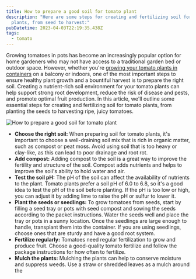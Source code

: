 ```yaml
---
title: How to prepare a good soil for tomato plant
description: "Here are some steps for creating and fertilizing soil for tomato
  plants, from seed to harvest:"
pubDatetime: 2023-04-03T22:19:35.438Z
tags:
  - tomato
---
```

Growing tomatoes in pots has become an increasingly popular option for home gardeners who may not have access to a traditional garden bed or outdoor space. However, whether you're [growing your tomato plants in containers](https://urbangardener.wiki/posts/growing-tomatoes-in-pots-from-seed-to-harvest/) on a balcony or indoors, one of the most important steps to ensure healthy plant growth and a bountiful harvest is to prepare the right soil. Creating a nutrient-rich soil environment for your tomato plants can help support strong root development, reduce the risk of disease and pests, and promote optimal fruit production. In this article, we'll outline some essential steps for creating and fertilizing soil for tomato plants, from planting the seeds to harvesting ripe, juicy tomatoes.

![How to prepare a good soil for tomato plant](/images/uploads/tomato-in-pot-balcony.jpg "How to prepare a good soil for tomato plant")

* **Choose the right soil:** When preparing soil for tomato plants, it's important to choose a well-draining soil mix that is rich in organic matter, such as compost or peat moss. Avoid using soil that is too heavy or clay-like, as this can lead to poor drainage and root rot.
* **Add compost:** Adding compost to the soil is a great way to improve the fertility and structure of the soil. Compost adds nutrients and helps to improve the soil's ability to hold water and air.
* **Test the soil pH:** The pH of the soil can affect the availability of nutrients to the plant. Tomato plants prefer a soil pH of 6.0 to 6.8, so it's a good idea to test the pH of the soil before planting. If the pH is too low or high, you can adjust it by adding lime to raise the pH or sulfur to lower it.
* **Plant the seeds or seedlings:** To grow tomatoes from seeds, start by filling a seed tray or pots with seed compost and sowing the seeds according to the packet instructions. Water the seeds well and place the tray or pots in a sunny location. Once the seedlings are large enough to handle, transplant them into the container. If you are using seedlings, choose ones that are sturdy and have a good root system.
* **Fertilize regularly:** Tomatoes need regular fertilization to grow and produce fruit. Choose a good-quality tomato fertilize and follow the package instructions for how often to fertilize.
* **Mulch the plants:** Mulching the plants can help to conserve moisture and suppress weeds. Use a straw or shredded leaves as a mulch around the